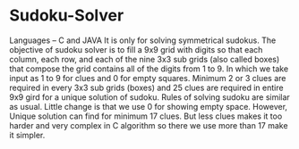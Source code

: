 # Sudoku-Solver
Languages – C and JAVA
It is only for solving symmetrical sudokus.
The objective of sudoku solver is to fill a 9x9 grid with digits so that each column, each row, and each of the nine 3x3 sub grids (also called boxes) that compose the grid contains all of the digits from 1 to 9.
 In which we take input as 1 to 9 for clues and 0 for empty squares. Minimum 2 or 3 clues are required in every 3x3 sub grids (boxes) and 25 clues are required in entire 9x9 gird for a unique solution of sudoku.
Rules of solving sudoku are similar as usual. Little change is that we use 0 for showing empty space.
However, Unique solution can find for minimum 17 clues. But less clues makes it too harder and very complex in C algorithm so there we use more than 17 make it simpler.
